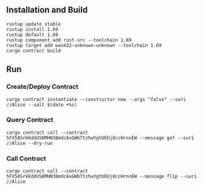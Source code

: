 ## Installation and Build
```
rustup update stable
rustup install 1.69
rustup default 1.69
rustup component add rust-src --toolchain 1.69
rustup target add wasm32-unknown-unknown --toolchain 1.69
cargo contract build
```

## Run
### Create/Deploy Contract
```
cargo contract instantiate --constructor new --args "false" --suri //Alice --salt $(date +%s)
```

### Query Contract
```
cargo contract call --contract 5FX58SrkKddUS8MHN38mdcAxGWbTtzhwYgtUEUj8ccHrnnEW --message get --suri //Alice --dry-run
```

### Call Contract
```
cargo contract call --contract 5FX58SrkKddUS8MHN38mdcAxGWbTtzhwYgtUEUj8ccHrnnEW --message flip --suri //Alice
```
